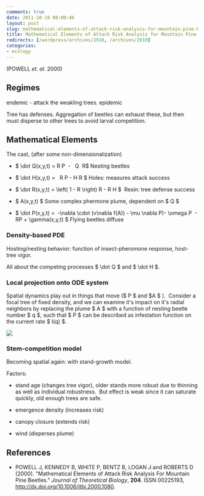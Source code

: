 ```yaml
---
comments: true
date: 2011-10-18 08:00:46
layout: post
slug: mathematical-elements-of-attack-risk-analysis-for-mountain-pine-beetles
title: Mathematical Elements of Attack Risk Analysis for Mountain Pine tribolium
redirects: [/wordpress/archives/2910, /archives/2910]
categories:
- ecology
---
```


(POWELL _et. al._ 2000)


## Regimes


endemic - attack the weakling trees.
epidemic

Tree has defenses. Aggregation of beetles can exhaust these, but then must disperse to other trees to avoid larval competition.


## Mathematical Elements


The cast, (after some non-dimensionalization)



	
  * $ \dot Q(x,y,t) = R P  -   Q  R$ Nesting beetles

	
  * $ \dot H(x,y,t) =   R P - H R $ Holes: measures attack success

	
  * $ \dot R(x,y,t) = \left( 1 - R \right) R - R H $  Resin: tree defense success

	
  * $ A(x,y,t) $ Some complex phermone plume, dependent on $ Q $

	
  * $ \dot P(x,y,t) =  -\nabla \cdot (v\nabla f(A)) - \mu \nabla P)- \omega P  - RP + \gamma(x,y,t) $ Flying beetles diffuse




### Density-based PDE


Hosting/nesting behavior: function of insect-pheromone response, host-tree vigor.

All about the competing processes $ \dot Q $ and $ \dot H $.


### Local projection onto ODE system


Spatial dynamics play out in things that move ($ P $ and $A $ ).  Consider a focal tree of fixed density, and we can examine it's impact on it's radial neighbors by replacing the plume $ A $ with a function of nesting beetle number $ q $, such that $ P $ can be described as infestation function on the current rate $ I(q) $.

![]( http://farm7.staticflickr.com/6113/6257315953_99ed7abb02_o.jpg )



### Stem-competition model


Becoming spatial again: with stand-growth model.

Factors:



	
  * stand age (changes tree vigor), older stands more robust due to thinning as well as individual robustness.  But effect is weak since it can saturate quickly, old enough trees are safe.

	
  * emergence density (increases risk)

	
  * canopy closure (extends risk)

	
  * wind (disperses plume)



## References


- POWELL J, KENNEDY B, WHITE P, BENTZ B, LOGAN J and ROBERTS D (2000).
"Mathematical Elements of Attack Risk Analysis For Mountain Pine Beetles."
*Journal of Theoretical Biology*, **204**.
ISSN 00225193, <a href="http://dx.doi.org/10.1006/jtbi.2000.1080">http://dx.doi.org/10.1006/jtbi.2000.1080</a>.
